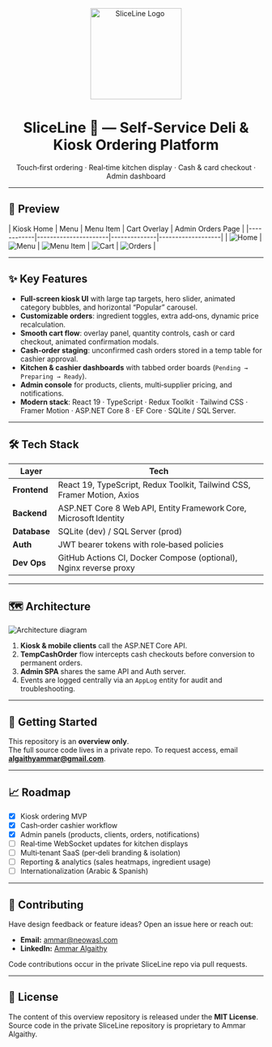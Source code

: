 <p align="center">
  <img src="./assets/logo-sliceline.svg" alt="SliceLine Logo" width="180">
</p>

<h1 align="center">SliceLine 🍕 — Self‑Service Deli & Kiosk Ordering Platform</h1>

<p align="center">
  Touch‑first ordering · Real‑time kitchen display · Cash & card checkout · Admin dashboard
</p>


---

## 📸 Preview

| Kiosk Home | Menu | Menu Item | Cart Overlay | Admin Orders Page |
|------------|----------------------|--------------|-------------------|
| ![Home](./assets/SliceLine_HomePage.png) | ![Menu](./assets/SliceLine_MenuPage.png) | ![Menu Item](./assets/MenuItem_Details.png) | ![Cart](./assets/SliceLine_Cartpage.png) | ![Orders](./assets/SliceLine_Pending.png) |

---

## ✨ Key Features

- **Full‑screen kiosk UI** with large tap targets, hero slider, animated category bubbles, and horizontal “Popular” carousel.  
- **Customizable orders**: ingredient toggles, extra add‑ons, dynamic price recalculation.  
- **Smooth cart flow**: overlay panel, quantity controls, cash or card checkout, animated confirmation modals.  
- **Cash‑order staging**: unconfirmed cash orders stored in a temp table for cashier approval.  
- **Kitchen & cashier dashboards** with tabbed order boards (`Pending → Preparing → Ready`).  
- **Admin console** for products, clients, multi‑supplier pricing, and notifications.  
- **Modern stack**: React 19 · TypeScript · Redux Toolkit · Tailwind CSS · Framer Motion · ASP.NET Core 8 · EF Core · SQLite / SQL Server.

---

## 🛠 Tech Stack

| Layer        | Tech                                                                      |
|--------------|---------------------------------------------------------------------------|
| **Frontend** | React 19, TypeScript, Redux Toolkit, Tailwind CSS, Framer Motion, Axios   |
| **Backend**  | ASP.NET Core 8 Web API, Entity Framework Core, Microsoft Identity         |
| **Database** | SQLite (dev) / SQL Server (prod)                                          |
| **Auth**     | JWT bearer tokens with role‑based policies                                |
| **Dev Ops**  | GitHub Actions CI, Docker Compose (optional), Nginx reverse proxy         |

---

## 🗺 Architecture

![Architecture diagram](./assets/SliceLine_diagram%20_%20Mermaid_Chart.png)

1. **Kiosk & mobile clients** call the ASP.NET Core API.  
2. **TempCashOrder** flow intercepts cash checkouts before conversion to permanent orders.  
3. **Admin SPA** shares the same API and Auth server.  
4. Events are logged centrally via an `AppLog` entity for audit and troubleshooting.

---

## 🚀 Getting Started

This repository is an **overview only**.  
The full source code lives in a private repo. To request access, email **algaithyammar@gmail.com**.

---

## 📈 Roadmap

- [x] Kiosk ordering MVP  
- [x] Cash‑order cashier workflow  
- [x] Admin panels (products, clients, orders, notifications)  
- [ ] Real‑time WebSocket updates for kitchen displays  
- [ ] Multi‑tenant SaaS (per‑deli branding & isolation)  
- [ ] Reporting & analytics (sales heatmaps, ingredient usage)  
- [ ] Internationalization (Arabic & Spanish)

---

## 🙌 Contributing

Have design feedback or feature ideas? Open an issue here or reach out:

- **Email:** ammar@neowasl.com  
- **LinkedIn:** [Ammar Algaithy](https://linkedin.com/in/ammar-algaithy)

Code contributions occur in the private SliceLine repo via pull requests.

---

## 📜 License

The content of this overview repository is released under the **MIT License**.  
Source code in the private SliceLine repository is proprietary to Ammar Algaithy.
